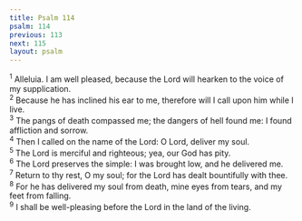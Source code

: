 ```yaml
---
title: Psalm 114
psalm: 114
previous: 113
next: 115
layout: psalm
---
```

<div class="psalm-verse"><sup class="verse-number">1</sup> Alleluia. I am well pleased, because the Lord will hearken to the voice of my supplication. </div><div class="psalm-verse"><sup class="verse-number">2</sup> Because he has inclined his ear to me, therefore will I call upon him while I live. </div><div class="psalm-verse"><sup class="verse-number">3</sup> The pangs of death compassed me; the dangers of hell found me: I found affliction and sorrow. </div><div class="psalm-verse"><sup class="verse-number">4</sup> Then I called on the name of the Lord: O Lord, deliver my soul. </div><div class="psalm-verse"><sup class="verse-number">5</sup> The Lord is merciful and righteous; yea, our God has pity. </div><div class="psalm-verse"><sup class="verse-number">6</sup> The Lord preserves the simple: I was brought low, and he delivered me. </div><div class="psalm-verse"><sup class="verse-number">7</sup> Return to thy rest, O my soul; for the Lord has dealt bountifully with thee. </div><div class="psalm-verse"><sup class="verse-number">8</sup> For he has delivered my soul from death, mine eyes from tears, and my feet from falling. </div><div class="psalm-verse"><sup class="verse-number">9</sup> I shall be well-pleasing before the Lord in the land of the living. </div>